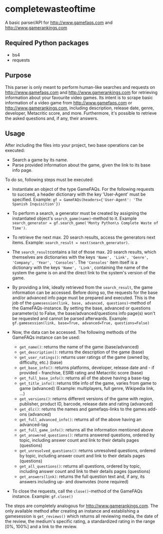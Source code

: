 # completewasteoftime
A basic parser/API for http://www.gamefaqs.com and http://www.gamerankings.com

## Required Python packages
* bs4
* requests

## Purpose
This parser is only meant to perform human-like searches and requests on http://www.gamefaqs.com and http://www.gamerankings.com for retrieving information about your favourite video games.
Its intent is to scrape basic information of a video game from http://www.gamefaqs.com or http://www.gamerankings.com, including description, release date, genre, developer, Metacritic score, and more. Furthermore, it's possible to retrieve the asked questions and, if any, their answers.

## Usage
After including the files into your project, two base operations can be executed:
* Search a game by its name.
* Parse provided information about the game, given the link to its base info page.

To do so, following steps must be executed:
* Instantiate an object of the type GameFAQs. For the following requests to succeed, a header dictionary with the key 'User-Agent' must be specified. Example: ```gf = GameFAQs(headers={'User-Agent': 'The Spanish Inquisition'})```
* To perform a search, a generator must be created by assigning the instantiated object's ```search_game(name)```-method to it. Example ```search_generator = gf.search_game('Monty Python\s Complete Waste of Time')```.
* To retrieve the next max. 20 search results, access the generators next items. Example: ```search_result = next(search_generator)```.
* The ```search_result```contains a list of those max. 20 search results, which themselves are dictionaries with the keys ```'Name', 'Link', 'Genre', 'Company', 'Year', 'Consoles'```. The ```'Consoles'``` item itself is a dictionary with the keys ```'Name', 'Link'```, containing the name of the system the game is on and the direct link to the system's version of the game.
* By providing a link, ideally retrieved from the ```search_result```, the game information can be accessed. Before doing so, the requests for the base and/or advanced info page must be prepared and executed. This is the job of the ```gamesession(link, base, advanced, questions)```-method of the GameFAQs-instance. By setting the base, advanced or questions parameter(s) to False, the base/advanced/questions info page(s) won't be requested and cannot be parsed afterwards. Example: ```gf.gamesession(link, base=True, advanced=True, questions=False)```
* Now, the data can be accessed. The following methods of the GameFAQs instance can be used:
  * ```get_name()```: returns the name of the game (base/advanced)
  * ```get_description()```: returns the description of the game (base)
  * ```get_user_ratings()```: returns user ratings of the game (owned by, difficulty, etc.) (base)
  * ```get_base_info()```: returns platforms, developer, release date and - if provided - franchise, ESRB rating and Metacritic score (base)
  * ```get_full_base_info()```: returns all of the above having a base-tag
  * ```get_title_info()```: returns title info of the game, varies from game to game (advanced) (Example: multiplayers, full genre, Wikipedia link, ...)
  * ```get_versions()```: returns different versions of the game with region, publisher, product ID, barcode, release date and rating (advanced)
  * ```get_dlc()```: returns the names and gamefaqs-links to the games add-ons (advanced)
  * ```get_full_advanced_info()```: returns all of the above having an advanced-tag
  * ```get_full_game_info()```: returns all the information mentioned above
  * ```get_answered_questions()```: returns answered questions, ordered by topic, including answer count and link to their details pages (questions)
  * ```get_unresolved_questions()```: returns unresolved questions, ordered by topic, including answer count and link to their details pages (questions)
  * ```get_all_questions()```: returns all questions, ordered by topic, including answer count and link to their details pages (questions)
  * ```get_answers(link)```: returns the full question text and, if any, its answers including up- and downvotes (none required)
  
* To close the requests, call the ```close()```-method of the GameFAQs instance. Example: ```gf.close()```

The steps are completely analogous for http://www.gamerankings.com. The only available method after creating an instance and establishing a gamesession is ```get_reviews()``` which returns all reviewing media, the date of the review, the medium's specific rating, a standardized rating in the range [0%, 100%] and a link to the review.
